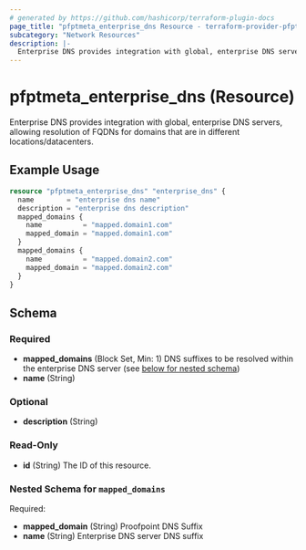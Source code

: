```yaml
---
# generated by https://github.com/hashicorp/terraform-plugin-docs
page_title: "pfptmeta_enterprise_dns Resource - terraform-provider-pfptmeta"
subcategory: "Network Resources"
description: |-
  Enterprise DNS provides integration with global, enterprise DNS servers, allowing resolution of FQDNs for domains that are in different locations/datacenters.
---
```


# pfptmeta_enterprise_dns (Resource)

Enterprise DNS provides integration with global, enterprise DNS servers, allowing resolution of FQDNs for domains that are in different locations/datacenters.

## Example Usage

```terraform
resource "pfptmeta_enterprise_dns" "enterprise_dns" {
  name        = "enterprise dns name"
  description = "enterprise dns description"
  mapped_domains {
    name          = "mapped.domain1.com"
    mapped_domain = "mapped.domain1.com"
  }
  mapped_domains {
    name          = "mapped.domain2.com"
    mapped_domain = "mapped.domain2.com"
  }
}
```

<!-- schema generated by tfplugindocs -->
## Schema

### Required

- **mapped_domains** (Block Set, Min: 1) DNS suffixes to be resolved within the enterprise DNS server (see [below for nested schema](#nestedblock--mapped_domains))
- **name** (String)

### Optional

- **description** (String)

### Read-Only

- **id** (String) The ID of this resource.

<a id="nestedblock--mapped_domains"></a>
### Nested Schema for `mapped_domains`

Required:

- **mapped_domain** (String) Proofpoint DNS Suffix
- **name** (String) Enterprise DNS server DNS suffix
